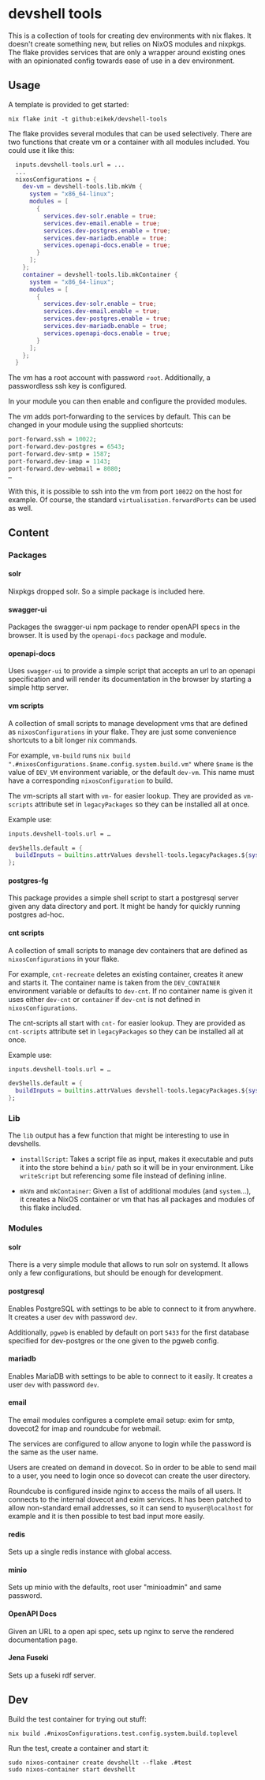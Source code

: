 # devshell tools

This is a collection of tools for creating dev environments with nix
flakes. It doesn't create something new, but relies on NixOS modules
and nixpkgs. The flake provides services that are only a wrapper
around existing ones with an opinionated config towards ease of use in
a dev environment.

## Usage

A template is provided to get started:
```shell
nix flake init -t github:eikek/devshell-tools
```

The flake provides several modules that can be used selectively. There
are two functions that create vm or a container with all modules
included. You could use it like this:

```nix
  inputs.devshell-tools.url = ...
  ...
  nixosConfigurations = {
    dev-vm = devshell-tools.lib.mkVm {
      system = "x86_64-linux";
      modules = [
        {
          services.dev-solr.enable = true;
          services.dev-email.enable = true;
          services.dev-postgres.enable = true;
          services.dev-mariadb.enable = true;
          services.openapi-docs.enable = true;
        }
      ];
    };
    container = devshell-tools.lib.mkContainer {
      system = "x86_64-linux";
      modules = [
        {
          services.dev-solr.enable = true;
          services.dev-email.enable = true;
          services.dev-postgres.enable = true;
          services.dev-mariadb.enable = true;
          services.openapi-docs.enable = true;
        }
      ];
    };
  }
```

The vm has a root account with password `root`. Additionally, a
passwordless ssh key is configured.

In your module you can then enable and configure the provided modules.

The vm adds port-forwarding to the services by default. This can be
changed in your module using the supplied shortcuts:

```nix
port-forward.ssh = 10022;
port-forward.dev-postgres = 6543;
port-forward.dev-smtp = 1587;
port-forward.dev-imap = 1143;
port-forward.dev-webmail = 8080;
…
```

With this, it is possible to ssh into the vm from port `10022` on the
host for example. Of course, the standard
`virtualisation.forwardPorts` can be used as well.

## Content

### Packages

#### solr

Nixpkgs dropped solr. So a simple package is included here.

#### swagger-ui

Packages the swagger-ui npm package to render openAPI specs in the
browser. It is used by the `openapi-docs` package and module.

#### openapi-docs

Uses `swagger-ui` to provide a simple script that accepts an url to an
openapi specification and will render its documentation in the
browser by starting a simple http server.

#### vm scripts

A collection of small scripts to manage development vms that are
defined as `nixosConfigurations` in your flake. They are just some
convenience shortcuts to a bit longer nix commands.

For example, `vm-build` runs `nix build
".#nixosConfigurations.$name.config.system.build.vm"` where `$name` is
the value of `DEV_VM` environment variable, or the default `dev-vm`.
This name must have a corresponding `nixosConfiguration` to build.

The vm-scripts all start with `vm-` for easier lookup. They are
provided as `vm-scripts` attribute set in `legacyPackages` so they can
be installed all at once.

Example use:
```nix
inputs.devshell-tools.url = …

devShells.default = {
  buildInputs = builtins.attrValues devshell-tools.legacyPackages.${system}.vm-scripts;
};
```

#### postgres-fg

This package provides a simple shell script to start a postgresql
server given any data directory and port. It might be handy for
quickly running postgres ad-hoc.

#### cnt scripts

A collection of small scripts to manage dev containers that are
defined as `nixosConfigurations` in your flake.

For example, `cnt-recreate` deletes an existing container, creates it
anew and starts it. The container name is taken from the
`DEV_CONTAINER` environment variable or defaults to `dev-cnt`. If no
container name is given it uses either `dev-cnt` or `container` if
`dev-cnt` is not defined in `nixosConfigurations`.

The cnt-scripts all start with `cnt-` for easier lookup. They are
provided as `cnt-scripts` attribute set in `legacyPackages` so they
can be installed all at once.

Example use:
```nix
inputs.devshell-tools.url = …

devShells.default = {
  buildInputs = builtins.attrValues devshell-tools.legacyPackages.${system}.cnt-scripts;
};
```

### Lib

The `lib` output has a few function that might be interesting to use
in devshells.

- `installScript`: Takes a script file as input, makes it executable
  and puts it into the store behind a `bin/` path so it will be in
  your environment. Like `writeScript` but referencing some file
  instead of defining inline.

- `mkVm` and `mkContainer`: Given a list of additional modules (and
  `system`…), it creates a NixOS container or vm that has all packages
  and modules of this flake included.

### Modules

#### solr

There is a very simple module that allows to run solr on systemd. It
allows only a few configurations, but should be enough for
development.


#### postgresql

Enables PostgreSQL with settings to be able to connect to it from
anywhere. It creates a user `dev` with password `dev`.

Additionally, `pgweb` is enabled by default on port `5433` for the
first database specified for dev-postgres or the one given to the
pgweb config.

#### mariadb

Enables MariaDB with settings to be able to connect to it easily. It
creates a user `dev` with password `dev`.


#### email

The email modules configures a complete email setup: exim for smtp,
dovecot2 for imap and roundcube for webmail.

The services are configured to allow anyone to login while the
password is the same as the user name.

Users are created on demand in dovecot. So in order to be able to send
mail to a user, you need to login once so dovecot can create the user
directory.

Roundcube is configured inside nginx to access the mails of all users.
It connects to the internal dovecot and exim services. It has been
patched to allow non-standard email addresses, so it can send to
`myuser@localhost` for example and it is then possible to test bad
input more easily.

#### redis

Sets up a single redis instance with global access.

#### minio

Sets up minio with the defaults, root user "minioadmin" and same
password.

#### OpenAPI Docs

Given an URL to a open api spec, sets up nginx to serve the rendered
documentation page.

#### Jena Fuseki

Sets up a fuseki rdf server.

## Dev

Build the test container for trying out stuff:
```
nix build .#nixosConfigurations.test.config.system.build.toplevel
```

Run the test, create a container and start it:
```
sudo nixos-container create devshellt --flake .#test
sudo nixos-container start devshellt
```
